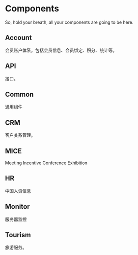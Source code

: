 # Components
So, hold your breath, all your components are going to be here.

## Account
会员账户体系，包括会员信息、会员绑定、积分、统计等。

## API
接口。

## Common
通用组件

## CRM
客户关系管理。

## MICE
Meeting
Incentive
Conference
Exhibition

## HR
中国人资信息

## Monitor
服务器监控

## Tourism
旅游服务。
